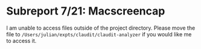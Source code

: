 # Subreport 7/21: Macscreencap

I am unable to access files outside of the project directory. Please move the file to `/Users/julian/expts/claudit/claudit-analyzer` if you would like me to access it.
